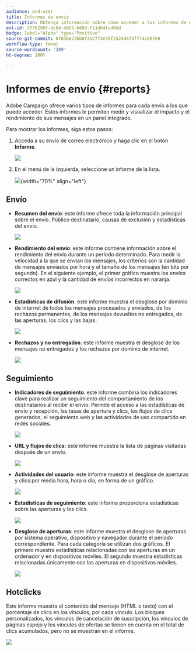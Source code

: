 ```yaml
---
audience: end-user
title: Informes de envío
description: Obtenga información sobre cómo acceder a los informes de envío y cómo utilizarlos
exl-id: 3f76298f-dc0d-4055-b89d-f11d64fcd66d
badge: label="Alpha" type="Positive"
source-git-commit: 0703b872bb8f452773e76f2524d47bf774c687e0
workflow-type: tm+mt
source-wordcount: '389'
ht-degree: 100%

---
```


# Informes de envío {#reports}


Adobe Campaign ofrece varios tipos de informes para cada envío a los que puede acceder. Estos informes le permiten medir y visualizar el impacto y el rendimiento de sus mensajes en un panel integrado.

Para mostrar los informes, siga estos pasos:

1. Acceda a su envío de correo electrónico y haga clic en el botón **Informe**.

   ![](assets/reporting.png)

1. En el menú de la izquierda, seleccione un informe de la lista.

   ![](assets/reporting2.png){width="70%" align="left"}

## Envío

* **Resumen del envío**: este informe ofrece toda la información principal sobre el envío. Público destinatario, causas de exclusión y estadísticas del envío.

   ![](assets/reporting3.png)

* **Rendimiento del envío**: este informe contiene información sobre el rendimiento del envío durante un período determinado. Para medir la velocidad a la que se envían los mensajes, los criterios son la cantidad de mensajes enviados por hora y el tamaño de los mensajes (en bits por segundo). En el siguiente ejemplo, el primer gráfico muestra los envíos correctos en azul y la cantidad de envíos incorrectos en naranja.

   ![](assets/reporting3bis.png)

* **Estadísticas de difusión**: este informe muestra el desglose por dominio de internet de todos los mensajes procesados y enviados, de los rechazos permanentes, de los mensajes devueltos no entregados, de las aperturas, los clics y las bajas.

   ![](assets/reporting4.png)

* **Rechazos y no entregados**: este informe muestra el desglose de los mensajes no entregados y los rechazos por dominio de internet.

   ![](assets/reporting5.png)

## Seguimiento

* **Indicadores de seguimiento**: este informe combina los indicadores clave para realizar un seguimiento del comportamiento de los destinatarios al recibir el envío. Permite el acceso a las estadísticas de envío y recepción, las tasas de apertura y clics, los flujos de clics generados, el seguimiento web y las actividades de uso compartido en redes sociales.

   ![](assets/reporting6.png)

* **URL y flujos de clics**: este informe muestra la lista de páginas visitadas después de un envío.

   ![](assets/reporting7.png)

* **Actividades del usuario**: este informe muestra el desglose de aperturas y clics por media hora, hora o día, en forma de un gráfico.

   ![](assets/reporting8.png)

* **Estadísticas de seguimiento**: este informe proporciona estadísticas sobre las aperturas y los clics.

   ![](assets/reporting9.png)

* **Desglose de aperturas**: este informe muestra el desglose de aperturas por sistema operativo, dispositivo y navegador durante el período correspondiente. Para cada categoría se utilizan dos gráficos. El primero muestra estadísticas relacionadas con las aperturas en un ordenador y en dispositivos móviles. El segundo muestra estadísticas relacionadas únicamente con las aperturas en dispositivos móviles.

   ![](assets/reporting10.png)

## Hotclicks

Este informe muestra el contenido del mensaje (HTML o texto) con el porcentaje de clics en los vínculos, por cada vínculo. Los bloques personalizados, los vínculos de cancelación de suscripción, los vínculos de páginas espejo y los vínculos de ofertas se tienen en cuenta en el total de clics acumulados, pero no se muestran en el informe.

![](assets/reporting11.png)
